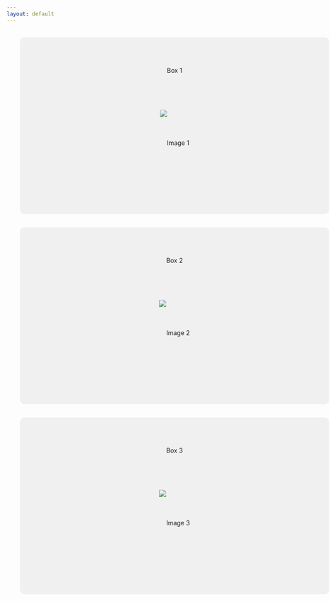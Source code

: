 ```yaml
---
layout: default
---
```





<div class="box">
    <i class="fa fa-home"></i> <!-- Icon -->
    <p>Box 1</p> <!-- Text -->
    <img src="/path/to/image1.jpg" alt="Image 1"> <!-- Image -->
</div>

<div class="box">
    <i class="fa fa-book"></i> <!-- Icon -->
    <p>Box 2</p> <!-- Text -->
    <img src="/path/to/image2.jpg" alt="Image 2"> <!-- Image -->
</div>

<div class="box">
    <i class="fa fa-cogs"></i> <!-- Icon -->
    <p>Box 3</p> <!-- Text -->
    <img src="/path/to/image3.jpg" alt="Image 3"> <!-- Image -->
</div>













<style>
.box {
    width: 700px;
    height: 400px;
    margin: 30px;
    background-color: #f0f0f0;
    text-align: center;
    line-height: 150px;
    transition: background-color 0.5s;
    border-radius: 10px; /* Added this line */
}

.box:hover {
    background-color: #ddd;
}
</style>